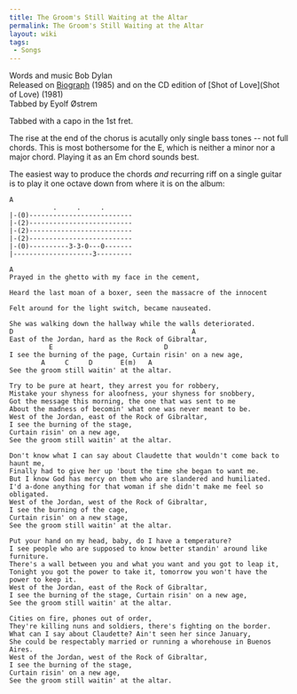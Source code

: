 ```yaml
---
title: The Groom's Still Waiting at the Altar
permalink: The Groom's Still Waiting at the Altar
layout: wiki
tags:
 - Songs
---
```


Words and music Bob Dylan  
Released on [Biograph](Biograph) (1985) and on the CD edition
of [Shot of Love](Shot of Love) (1981)  
Tabbed by Eyolf Østrem

Tabbed with a capo in the 1st fret.

The rise at the end of the chorus is acutally only single bass tones --
not full chords. This is most bothersome for the E, which is neither a
minor nor a major chord. Playing it as an Em chord sounds best.

The easiest way to produce the chords *and* recurring riff on a single
guitar is to play it one octave down from where it is on the album:

    A
               .     .     .
    |-(0)--------------------------
    |-(2)--------------------------
    |-(2)--------------------------
    |-(2)--------------------------
    |-(0)----------3-3-0---0-------
    |--------------------3---------

    A
    Prayed in the ghetto with my face in the cement,

    Heard the last moan of a boxer, seen the massacre of the innocent

    Felt around for the light switch, became nauseated.

    She was walking down the hallway while the walls deteriorated.
    D                                             A
    East of the Jordan, hard as the Rock of Gibraltar,
              E                            D
    I see the burning of the page, Curtain risin' on a new age,
            A     C     D       E(m)   A
    See the groom still waitin' at the altar.

    Try to be pure at heart, they arrest you for robbery,
    Mistake your shyness for aloofness, your shyness for snobbery,
    Got the message this morning, the one that was sent to me
    About the madness of becomin' what one was never meant to be.
    West of the Jordan, east of the Rock of Gibraltar,
    I see the burning of the stage,
    Curtain risin' on a new age,
    See the groom still waitin' at the altar.

    Don't know what I can say about Claudette that wouldn't come back to haunt me,
    Finally had to give her up 'bout the time she began to want me.
    But I know God has mercy on them who are slandered and humiliated.
    I'd a-done anything for that woman if she didn't make me feel so obligated.
    West of the Jordan, west of the Rock of Gibraltar,
    I see the burning of the cage,
    Curtain risin' on a new stage,
    See the groom still waitin' at the altar.

    Put your hand on my head, baby, do I have a temperature?
    I see people who are supposed to know better standin' around like furniture.
    There's a wall between you and what you want and you got to leap it,
    Tonight you got the power to take it, tomorrow you won't have the power to keep it.
    West of the Jordan, east of the Rock of Gibraltar,
    I see the burning of the stage, Curtain risin' on a new age,
    See the groom still waitin' at the altar.

    Cities on fire, phones out of order,
    They're killing nuns and soldiers, there's fighting on the border.
    What can I say about Claudette? Ain't seen her since January,
    She could be respectably married or running a whorehouse in Buenos Aires.
    West of the Jordan, west of the Rock of Gibraltar,
    I see the burning of the stage,
    Curtain risin' on a new age,
    See the groom still waitin' at the altar.
